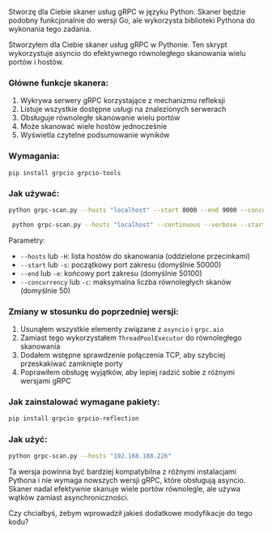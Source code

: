 Stworzę dla Ciebie skaner usług gRPC w języku Python. Skaner będzie podobny funkcjonalnie do wersji Go, ale wykorzysta biblioteki Pythona do wykonania tego zadania.

Stworzyłem dla Ciebie skaner usług gRPC w Pythonie. Ten skrypt wykorzystuje asyncio do efektywnego równoległego skanowania wielu portów i hostów.

### Główne funkcje skanera:

1. Wykrywa serwery gRPC korzystające z mechanizmu refleksji
2. Listuje wszystkie dostępne usługi na znalezionych serwerach
3. Obsługuje równoległe skanowanie wielu portów
4. Może skanować wiele hostów jednocześnie
5. Wyświetla czytelne podsumowanie wyników

### Wymagania:

```
pip install grpcio grpcio-tools
```

### Jak używać:

```bash
python grpc-scan.py --hosts "localhost" --start 8000 --end 9000 --concurrency 50
```
```bash
 python grpc-scan.py --hosts "localhost" --continuous --verbose --start 50051 --end 50052 --concurrency 2
```

Parametry:
- `--hosts` lub `-H`: lista hostów do skanowania (oddzielone przecinkami)
- `--start` lub `-s`: początkowy port zakresu (domyślnie 50000)
- `--end` lub `-e`: końcowy port zakresu (domyślnie 50100)
- `--concurrency` lub `-c`: maksymalna liczba równoległych skanów (domyślnie 50)


### Zmiany w stosunku do poprzedniej wersji:

1. Usunąłem wszystkie elementy związane z `asyncio` i `grpc.aio`
2. Zamiast tego wykorzystałem `ThreadPoolExecutor` do równoległego skanowania
3. Dodałem wstępne sprawdzenie połączenia TCP, aby szybciej przeskakiwać zamknięte porty
4. Poprawiłem obsługę wyjątków, aby lepiej radzić sobie z różnymi wersjami gRPC

### Jak zainstalować wymagane pakiety:

```bash
pip install grpcio grpcio-reflection
```

### Jak użyć:

```bash
python grpc-scan.py --hosts "192.168.188.226"
```

Ta wersja powinna być bardziej kompatybilna z różnymi instalacjami Pythona i nie wymaga nowszych wersji gRPC, które obsługują asyncio. Skaner nadal efektywnie skanuje wiele portów równolegle, ale używa wątków zamiast asynchroniczności.

Czy chciałbyś, żebym wprowadził jakieś dodatkowe modyfikacje do tego kodu?